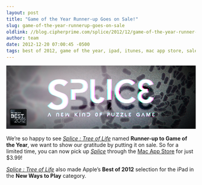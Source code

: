 ```yaml
---
layout: post
title: "Game of the Year Runner-up Goes on Sale!"
slug: game-of-the-year-runnerup-goes-on-sale
oldlink: //blog.cipherprime.com/splice/2012/12/game-of-the-year-runner-up-goes-on-sale
author: team
date: 2012-12-20 07:00:45 -0500
tags: best of 2012, game of the year, ipad, itunes, mac app store, sale, splice
---
```


[![](/img/blog/SpliceBestOf2012Feature.png "SpliceBestOf2012Feature")](https://itunes.apple.com/us/app/splice-tree-of-life/id555643900?mt=12)

We’re so happy to see _[Splice : Tree of Life](https://itunes.apple.com/us/app/splice-tree-of-life/id555643900?mt=12)_ named **Runner-up to Game of the Year**, we want to show our gratitude by putting it on sale. So for a limited time, you can now pick up _[Splice](http://www.cipherprime.com/games/splice/)_ through the [Mac App Store](https://itunes.apple.com/us/app/splice-tree-of-life/id555643900?mt=12) for just $3.99!

_[Splice : Tree of Life](https://itunes.apple.com/WebObjects/MZStore.woa/wa/viewFeature?id=573334898&mt=8)_ also made Apple’s **Best of 2012** selection for the iPad in the **New Ways to Play** category.
